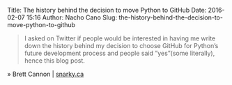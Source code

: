 Title: The history behind the decision to move Python to GitHub
Date: 2016-02-07 15:16
Author: Nacho Cano
Slug: the-history-behind-the-decision-to-move-python-to-github

> I asked on Twitter if people would be interested in having me write
> down the history behind my decision to choose GitHub for Python’s
> future development process and people said ”yes”(some literally),
> hence this blog post.

» Brett Cannon | [snarky.ca][]

  [snarky.ca]: http://www.snarky.ca/the-history-behind-the-decision-to-move-python-to-github
    "The history behind the decision to move Python to GitHub"
